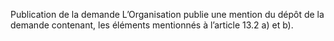 Publication de la demande
L’Organisation publie une mention du dépôt de la demande contenant, les éléments mentionnés
à l’article 13.2 a) et b).
